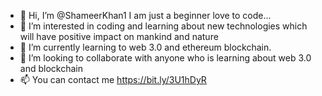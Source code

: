- 👋 Hi, I’m @ShameerKhan1 I am just a beginner love to code...
- 👀 I’m interested in coding and learning about new technologies which will have positive impact on mankind and nature
- 🌱 I’m currently learning to web 3.0 and ethereum blockchain.
- 💞️ I’m looking to collaborate with anyone who is learning about web 3.0 and blockchain
- 📫 You can contact me https://bit.ly/3U1hDyR

<!---
ShameerKhan1/ShameerKhan1 is a ✨ special ✨ repository because its `README.md` (this file) appears on your GitHub profile.
You can click the Preview link to take a look at your changes.
--->
